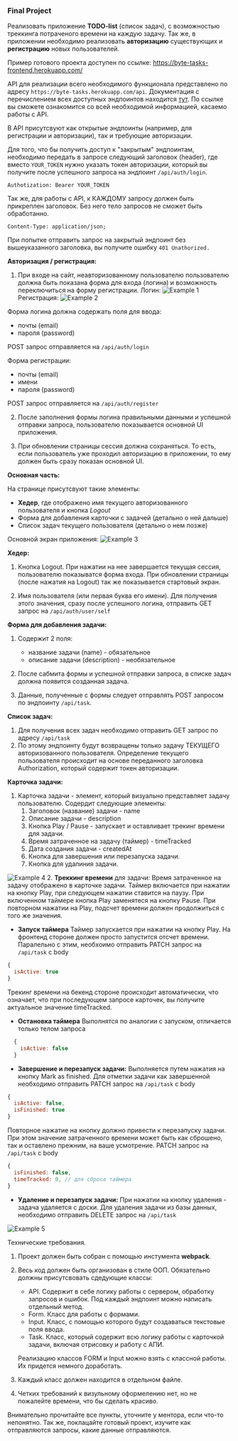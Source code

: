 ### Final Project
Реализовать приложение **TODO-list** (список задач), c возможностью треккинга потраченого времени на каждую задачу. Так же, в приложении необходимо реализовать **авторизацию** существующих и **регистрацию** новых пользователей. 

Пример готового проекта доступен по ссылке: 
https://byte-tasks-frontend.herokuapp.com/

API для реализации всего необходимого функционала представлено по адресу `https://byte-tasks.herokuapp.com/api`.
Документация с перечислением всех доступных эндпоинтов находится [тут](https://byte-tasks.herokuapp.com/api-docs/).
По ссылке вы сможете ознакомится со всей необходимой информацией, касаемо работы с API.

В API присутсвуют как открытые эндпоинты (например, для регистрации и авторизации), так и требующие авторизации. 

Для того, что бы получить доступ к "закрытым" эндпоинтам, необходимо передать в запросе следующий заголовок (header), 
где вместо `YOUR_TOKEN` нужно указать токен авторизации, который вы получите после успешного запроса на эндпоинт `/api/auth/login`.

```
Authotization: Bearer YOUR_TOKEN
```

Так же, для работы с API, к КАЖДОМУ запросу должен быть прикреплен заголовок. Без него тело запросов не сможет быть обработанно. 

```
Content-Type: application/json;
```

При попытке отправить запрос на закрытый эндпоинт без вышеуказанного заголовка, вы получите ошибку `401 Unathorized.`

**Авторизация / регистрация:**
1. При входе на сайт, неавторизованному пользователю пользователю должна быть показана форма для входа (логина) и возможность переключиться на форму регистрации. 
Логин:
![Example 1](./examples/1.png)
Регистрация:
![Example 2](./examples/2.png)

Форма логина должна содержать поля для ввода: 
- почты (email)
- пароля (password)

POST запрос отправляется на `/api/auth/login`

Форма регистрации: 
- почты (email)
- имени
- пароля (password)

POST запрос отправляется на `/api/auth/register`


2. После заполнения формы логина правильными данными и успешной отправки запроса, пользователю показывается основной UI приложения.

3. При обновлении страницы сессия должна сохраняться. То есть, если пользователь уже проходил авторизацию в приложении, то ему должен быть сразу показан основной UI. 

**Основная часть:**

На странице присутсвуют такие элементы: 
 - **Хедер**, где отображено имя текущего авторизованного пользователя и кнопка *Logout*
 - Форма для добавления карточки с задачей (детально о ней дальше)
 - Список задач текущего пользователя (детально о нем позже)

 Основной экран приложения: 
![Example 3](./examples/3.png)

**Хедер:**
1. Кнопка Logout. При нажатии на нее завершается текущая сессия, пользователю показыватся форма входа. При обновлении страницы (после нажатия на Logout) так же показывается стартовый экран. 

2. Имя пользователя (или первая буква его имени). Для получения этого значения, сразу после успешного логина, отправить GET запрос на `/api/auth/user/self`

**Форма для добавления задачи:**
1. Содержит 2 поля: 
    - название задачи (name) - обязательное
    - описание задачи (description) - необязательное

2. После сабмита формы и успешной отправки запроса, в списке задач должна появится созданная задача. 

3. Данные, полученные с формы следует отправлять POST запросом по эндпоинту `/api/task`.

**Список задач:**
1. Для получения всех задач необходимо отправить GET запрос по адресу `/api/task`
2. По этому эндпоинту будут возвращены только задачу ТЕКУЩЕГО авторизованного пользователя. Определение текущего пользователя происходит на основе переданного заголовка Authorization, который содержит токен авторизации. 

**Карточка задачи:**
1. Карточка задачи - элемент, который визуально представляет задачу пользователю. 
Содердит следующие элементы: 
    1. Заголовок (название) задачи - name
    2. Описание задачи - description
    3. Кнопка Play / Pause - запускает и оставливает трекинг времени для задачи. 
    4. Время затраченное на задачу (таймер) - timeTracked
    5. Дата создания задачи - createdAt
    6. Кнопка для завершения или перезапуска задачи.
    7. Кнопка для удалиния задачи.


![Example 4](./examples/4.png)
2. **Треккинг времени** для задачи: 
Время затраченное на задачу отображено в карточке задачи. Таймер включается при нажатии на кнопку Play, при следующем нажатии ставится на паузу. При включенном таймере кнопка Play заменятеся на кнопку Pause. При повторном нажатии на Play, подсчет времени должен продолжиться с того же значения. 
 - **Запуск таймера** 
 Таймер запускается при нажатии на кнопку Play. На фронтенд стороне должен просто запустится отсчет времени. Паралельно с этим, необхоимо отправить PATCH запрос на `/api/task` с body
```js
{
  isActive: true
}
```
 Трекинг времени на бекенд стороне происходит автоматически, что означает, что при последующем запросе карточек, вы получите актуальное значение timeTracked. 
 - **Остановка таймера** 
 Выполнятся по аналогии с запуском, отличается только телом запроса 
```js
  {
    isActive: false
  }
```
 - **Завершение и перезапуск задачи:**
 Выполняется путем нажатия на кнопку Mark as finished. Для отметки задачи как завершенной необходимо отправить PATCH запрос на `/api/task` с body 
```js
{
  isActive: false,
  isFinished: true
}
```
 Повторное нажатие на кнопку должно привести к перезапуску задачи. При этом значение затраченного времени может быть как сброшено, так и оставлено прежним, на ваше усмотрение. PATCH запрос на `/api/task` с body 
```js
{
  isFinished: false,
  timeTracked: 0, // для сброса таймера
}
```
 - **Удаление и перезапуск задачи:**
При нажатии на кнопку удаления - задача удаляется с доски. Для удаления задачи из базы данных, необходимо отправить DELETE запрос на `/api/task`

![Example 5](./examples/5.png)

Технические требования. 
1. Проект должен быть собран с помощью инстумента **webpack**.
2. Весь код должен быть организован в стиле ООП. Обязательно должны присутсвовать сдедующие классы: 
   - API.
   Cодержит в себе логику работы с сервером, обработку запросов и ошибок. Под каждый эндпоинт можно написать отдельный метод.
   - Form.
   Класс для работы с формами. 
   - Input.
   Класс, с помощью которого будут создаваться текстовые поля ввода.
   - Task.
   Класс, который содержит всю логику работы с карточкой задачи, включая отрисовку и работу с АПИ.

   Реализацию классов FORM и Input можно взять с классной работы. Их придется немного доработать. 
3. Каждый класс должен находится в отдельном файле. 
4. Четких требований к визульному оформелению нет, но не пожалейте времени, что бы сделать красиво. 

Внимательно прочитайте все пункты, уточните у ментора, если что-то непонятно. Так же, поклацайте готовый проект, изучите как отправляются запросы, какие данные отправляются. 




